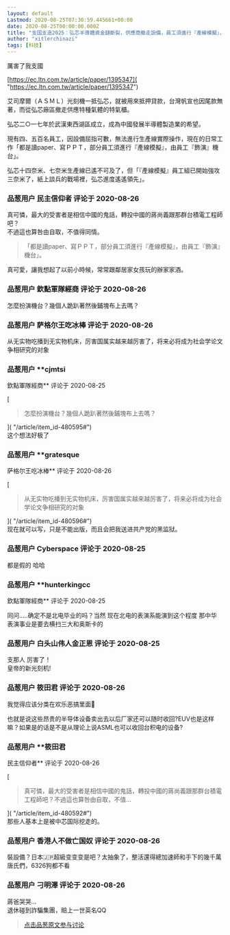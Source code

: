 ```yaml
---
layout: default
Lastmod: 2020-08-25T07:30:59.445661+00:00
date: 2020-08-25T00:00:00.000Z
title: "支国支造2025：弘芯半導體資金鏈斷裂，供應商撤走設備，員工須進行『產線模擬』，由員工『飾演』機台"
author: "xitlerchinazi"
tags: [科技]
---
```


厲害了我支國  
  
[https://ec.ltn.com.tw/article/paper/1395347]( "https://ec.ltn.com.tw/article/paper/1395347")  
  
艾司摩爾（ＡＳＭＬ）光刻機一抵弘芯，就被用來抵押貸款，台灣帆宣也因尾款無著，而從弘芯廠區撤走供應特種氣體的特氣櫃。  
  
  
弘芯二○一七年於武漢東西湖區成立，成為中國發展半導體製造業的希望。  
  
現有四、五百名員工，因設備屈指可數，無法進行生產線實際操作，現在的日常工作「都是讀paper、寫ＰＰＴ，部分員工須進行『產線模擬』，由員工『飾演』機台」。  
  
弘芯十四奈米、七奈米生產線已遙不可及了，但「『產線模擬』員工組已開始強攻三奈米了，紙上談兵的戰場裡，弘芯進度遙遙領先」。

            
### 品葱用户 **民主信仰者** 评论于 2020-08-26
        
真可憐，最大的受害者是相信中國的鬼話，轉投中國的蔣尚義跟那群台積電工程師吧？  
不過這也算咎由自取，不值得同情。  
  

> 「都是讀paper、寫ＰＰＴ，部分員工須進行『產線模擬』，由員工『飾演』機台」。

  
真可愛，讓我想起了以前小時候，常常跟鄰居家女孩玩的辦家家酒。
        


            
### 品葱用户 **欽點軍隊經商** 评论于 2020-08-26
        
怎麼扮演機台？幾個人跪趴著然後鋪塊布上去嗎？
        


            
### 品葱用户 **萨格尔王吃冰棒** 评论于 2020-08-26
        
从无实物吃播到无实物机床，厉害国属实越来越厉害了，将来必将成为社会学论文争相研究的对象
        


            
### 品葱用户 **cjmtsi 
欽點軍隊經商** 评论于 2020-08-25
        
[

> 怎麼扮演機台？幾個人跪趴著然後鋪塊布上去嗎？

]( "/article/item_id-480595#")  
这个想法好极了
        


            
### 品葱用户 **gratesque 
萨格尔王吃冰棒** 评论于 2020-08-26
        
[

> 从无实物吃播到无实物机床，厉害国属实越来越厉害了，将来必将成为社会学论文争相研究的对象

]( "/article/item_id-480596#")  
现在就可以写，只是不能出版，而且会把我送进共产党的黑监狱。
        


            
### 品葱用户 **Cyberspace** 评论于 2020-08-25
        
都是假的 哈哈
        


            
### 品葱用户 **hunterkingcc 
欽點軍隊經商** 评论于 2020-08-25
        
同问.....确定不是北电毕业的吗？当然 现在北电的表演系能演到这个程度 那中华表演事业是要去横扫三大和奥斯卡的
        


            
### 品葱用户 **白头山伟人金正恩** 评论于 2020-08-25
        
支那人 厉害了！  
皇帝的新光刻机!
        


            
### 品葱用户 **筱田君** 评论于 2020-08-26
        
我觉得应该分类在欢乐恶搞里面🤣  
  
也就是说这些昂贵的半导体设备卖出去以后厂家还可以随时收回?EUV也是这样嘛？如果是的话是不是从理论上说ASML也可以收回台积电的设备?
        


            
### 品葱用户 **筱田君 
民主信仰者** 评论于 2020-08-26
        
[

> 真可憐，最大的受害者是相信中國的鬼話，轉投中國的蔣尚義跟那群台積電工程師吧？不過這也算咎由自取，不值...

]( "/article/item_id-480592#")  
那些人基本上是被中芯国际挖走的。
        


            
### 品葱用户 **香港人不做亡国奴** 评论于 2020-08-26
        
裝設備？日本🇯🇵超級变变变是吧？太抽象了，整活還得總加速師和手下的幾千萬唐氏們，6326狗都不看
        


            
### 品葱用户 **刁明澤** 评论于 2020-08-26
        
蔣爸哭哭...  
退休碰到詐騙集團，賠上一世英名QQ
        






> [点击品葱原文参与讨论](https://pincong.rocks/article/23390)

